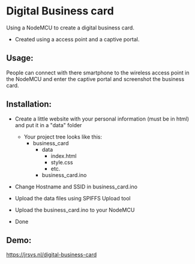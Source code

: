 # Digital Business card

Using a NodeMCU to create a digital business card.

- Created using a access point and a captive portal.

## Usage:
People can connect with there smartphone to the wireless access point in the NodeMCU and enter the captive portal and screenshot the business card.

## Installation:

- Create a little website with your personal information (must be in html) and put it in a "data" folder
  - Your project tree looks like this:
    - business_card
      - data
        - index.html
        - style.css
        - etc.
      - business_card.ino

- Change Hostname and SSID in business_card.ino

- Upload the data files using SPIFFS Upload tool

- Upload the business_card.ino to your NodeMCU

- Done

## Demo:

https://jrsvs.nl/digital-business-card
